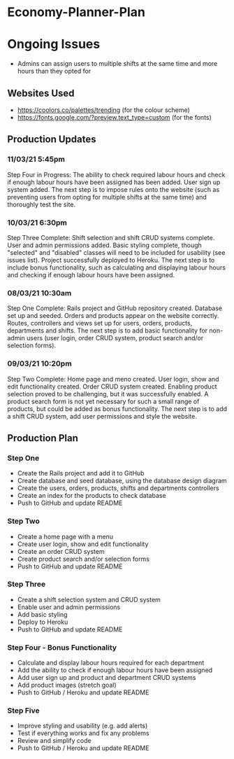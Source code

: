 # Economy-Planner-Plan

# Ongoing Issues

* Admins can assign users to multiple shifts at the same time and more hours than they opted for

## Websites Used
* https://coolors.co/palettes/trending (for the colour scheme)
* https://fonts.google.com/?preview.text_type=custom (for the fonts)

## Production Updates

### 11/03/21 5:45pm

Step Four in Progress: The ability to check required labour hours and check if enough labour hours have been assigned has been added. User sign up system added. The next step is to impose rules onto the website (such as preventing users from opting for multiple shifts at the same time) and thoroughly test the site.

### 10/03/21 6:30pm

Step Three Complete: Shift selection and shift CRUD systems complete. User and admin permissions added. Basic styling complete, though "selected" and "disabled" classes will need to be included for usability (see issues list). Project successfully deployed to Heroku. The next step is to include bonus functionality, such as calculating and displaying labour hours and checking if enough labour hours have been assigned.

### 08/03/21 10:30am

Step One Complete: Rails project and GitHub repository created. Database set up and seeded. Orders and products appear on the website correctly. Routes, controllers and views set up for users, orders, products, departments and shifts. The next step is to add basic functionality for non-admin users (user login, order CRUD system, product search and/or selection forms).

### 09/03/21 10:20pm

Step Two Complete: Home page and meno created. User login, show and edit functionality created. Order CRUD system created. Enabling product selection proved to be challenging, but it was successfully enabled. A product search form is not yet necessary for such a small range of products, but could be added as bonus functionality. The next step is to add a shift CRUD system, add user permissions and style the website.

## Production Plan

### Step One
* Create the Rails project and add it to GitHub
* Create database and seed database, using the database design diagram
* Create the users, orders, products, shifts and departments controllers
* Create an index for the products to check database
* Push to GitHub and update README

### Step Two
* Create a home page with a menu
* Create user login, show and edit functionality
* Create an order CRUD system
* Create product search and/or selection forms
* Push to GitHub and update README

### Step Three
* Create a shift selection system and CRUD system
* Enable user and admin permissions
* Add basic styling
* Deploy to Heroku
* Push to GitHub and update README

### Step Four - Bonus Functionality
* Calculate and display labour hours required for each department
* Add the ability to check if enough labour hours have been assigned
* Add user sign up and product and department CRUD systems
* Add product images (stretch goal)
* Push to GitHub / Heroku and update README

### Step Five
* Improve styling and usability (e.g. add alerts)
* Test if everything works and fix any problems
* Review and simplify code
* Push to GitHub / Heroku and update README

